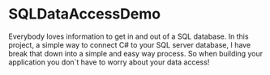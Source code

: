 # SQLDataAccessDemo
 Everybody loves information to get in and out of a SQL database. In this project, a simple way to connect C# to your SQL server database,  I have break that down into a simple and easy way process. So when building your application you don`t have to worry about your data access!
